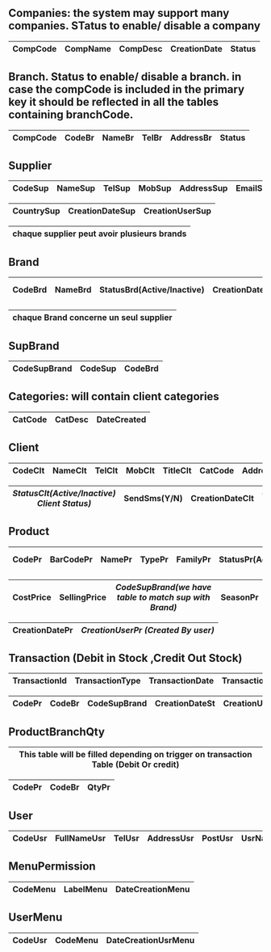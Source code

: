 ## Companies: the system may support many companies. STatus to enable/ disable a company 

CompCode | CompName | CompDesc | CreationDate | Status |
-------- | -------- | -------- | ------------ | ------ |



## Branch. Status to enable/ disable a branch. in case the compCode is included in the primary key it should be reflected in all the tables containing branchCode.
CompCode | CodeBr | NameBr | TelBr | AddressBr | Status |
-------- | ------ | ------ | ----- | --------- | ------ |

## Supplier
CodeSup | NameSup | TelSup | MobSup | AddressSup | EmailSup | StatusSup(Active/Inactive) |
------- | ------- | ------ | ------ | ---------- | -------- | -------------------------- | 

CountrySup | CreationDateSup | CreationUserSup |
---------- | --------------- | --------------- |

chaque supplier peut avoir plusieurs brands | 
------------------------------------------- |
 
## Brand
CodeBrd | NameBrd | StatusBrd(Active/Inactive) | CreationDateBrd | *CreationUserBrd(Created by User* |
------- | ------- | -------------------------- | --------------- | --------------------------------- |

chaque Brand concerne un seul supplier  |
--------------------------------------- |

## SupBrand
CodeSupBrand | CodeSup | CodeBrd |
------------ | ------- | ------- |


## Categories: will contain client categories
CatCode | CatDesc | DateCreated |
------- | ------- | ----------- |


## Client
CodeClt | NameClt | TelClt | MobClt | TitleClt | CatCode | AddressClt | EmailClt | 
------- | ------- | ------ | ------ | -------- | ------- | ---------- | -------- |
 

*StatusClt(Active/Inactive) Client Status)* | SendSms(Y/N) | CreationDateClt | *CreationUserClt(Created By User)* | 
------------------------------------------- | ------------ | --------------- | ---------------------------------- |


## Product
CodePr | BarCodePr | NamePr | TypePr | FamilyPr | StatusPr(Active/Inactive) | *MadeInPr(made in country)* | CodeBr |
-------| --------- | ------ | ------ | -------- | ------------------------- | --------------------------- | ------ |

CostPrice | SellingPrice | *CodeSupBrand(we have table to match sup with Brand)* | SeasonPr | 
--------- | ------------ | ----------------------------------------------------- | ---------| 

CreationDatePr  | *CreationUserPr (Created By user)*  | 
--------------- | ----------------------------------- |



## Transaction (Debit in Stock ,Credit Out Stock)
TransactionId | TransactionType | TransactionDate | TransactionDbCr |
------------- | --------------- | --------------- | --------------- |

CodePr | CodeBr | CodeSupBrand | CreationDateSt | CreationUserSt | QtyPr |
-----  | ------ | ------------ | -------------- | -------------- | ----- |




## ProductBranchQty 
This table will be filled depending on trigger on transaction Table (Debit Or credit) |
------------------------------------------------------------------------------------- |

CodePr | CodeBr | QtyPr |
------ | ------ | ----- |




## User
CodeUsr | FullNameUsr | TelUsr | AddressUsr | PostUsr | UsrName | Password | CreationDateUsr | ModifDateUsr | StatusUsr |
------- | ----------- | ------ | ---------- | ------- |-------- | -------- | --------------- | ------------ | --------- |


## MenuPermission
CodeMenu | LabelMenu | DateCreationMenu |
-------- | --------- | ---------------- |


## UserMenu
CodeUsr | CodeMenu | DateCreationUsrMenu |
------- | -------- | ------------------- |


